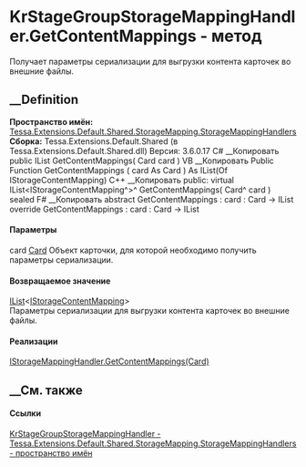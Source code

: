 # KrStageGroupStorageMappingHandler.GetContentMappings - метод
Получает параметры сериализации для выгрузки контента карточек во внешние
файлы.
## __Definition
 **Пространство имён:**
[Tessa.Extensions.Default.Shared.StorageMapping.StorageMappingHandlers](N_Tessa_Extensions_Default_Shared_StorageMapping_StorageMappingHandlers.htm)  
 **Сборка:** Tessa.Extensions.Default.Shared (в
Tessa.Extensions.Default.Shared.dll) Версия: 3.6.0.17
C# __Копировать
     public IList<IStorageContentMapping> GetContentMappings(
    	Card card
    )
VB __Копировать
     Public Function GetContentMappings ( 
    	card As Card
    ) As IList(Of IStorageContentMapping)
C++ __Копировать
     public:
    virtual IList<IStorageContentMapping^>^ GetContentMappings(
    	Card^ card
    ) sealed
F# __Копировать
     abstract GetContentMappings : 
            card : Card -> IList<IStorageContentMapping> 
    override GetContentMappings : 
            card : Card -> IList<IStorageContentMapping> 
#### Параметры
card [Card](T_Tessa_Cards_Card.htm)
    Объект карточки, для которой необходимо получить параметры сериализации.
#### Возвращаемое значение
[IList](https://learn.microsoft.com/dotnet/api/system.collections.generic.ilist-1)<[IStorageContentMapping](T_Tessa_Platform_Storage_IStorageContentMapping.htm)>  
Параметры сериализации для выгрузки контента карточек во внешние файлы.
#### Реализации
[IStorageMappingHandler.GetContentMappings(Card)](M_Tessa_Platform_Storage_Mapping_IStorageMappingHandler_GetContentMappings.htm)  
##  __См. также
#### Ссылки
[KrStageGroupStorageMappingHandler -
](T_Tessa_Extensions_Default_Shared_StorageMapping_StorageMappingHandlers_KrStageGroupStorageMappingHandler.htm)
[Tessa.Extensions.Default.Shared.StorageMapping.StorageMappingHandlers -
пространство
имён](N_Tessa_Extensions_Default_Shared_StorageMapping_StorageMappingHandlers.htm)
